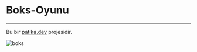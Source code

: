 # Boks-Oyunu
---
Bu bir [patika.dev](www.patika.dev) projesidir.

![boks](https://user-images.githubusercontent.com/114689529/197349856-2b3fad63-95cd-4fd5-bcd2-ec92f95c998e.jpg)
